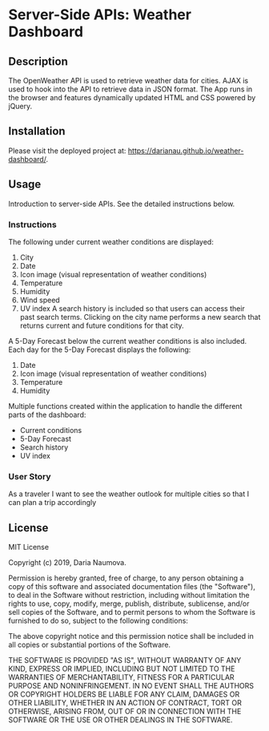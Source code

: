 # Server-Side APIs: Weather Dashboard

## Description

The OpenWeather API is used to retrieve weather data for cities. AJAX is used to hook into the API to retrieve data in JSON format. The App runs in the browser and features dynamically updated HTML and CSS powered by jQuery.

## Installation

Please visit the deployed project at: https://darianau.github.io/weather-dashboard/. 

## Usage
Introduction to server-side APIs. See the detailed instructions below.

### Instructions

The following under current weather conditions are displayed:
1. City
2. Date
3. Icon image (visual representation of weather conditions)
4. Temperature
5. Humidity
6. Wind speed
7. UV index
A search history is included so that users can access their past search terms. Clicking on the city name performs a new search that returns current and future conditions for that city.

A 5-Day Forecast below the current weather conditions is also included. Each day for the 5-Day Forecast displays the following:
1. Date
2. Icon image (visual representation of weather conditions)
3. Temperature
4. Humidity

Multiple functions created within the application to handle the different parts of the dashboard:

- Current conditions
- 5-Day Forecast
- Search history
- UV index

### User Story

As a traveler
I want to see the weather outlook for multiple cities
so that I can plan a trip accordingly

## License

MIT License

Copyright (c) 2019, Daria Naumova.

Permission is hereby granted, free of charge, to any person obtaining a copy of this software and associated documentation files (the "Software"), to deal in the Software without restriction, including without limitation the rights to use, copy, modify, merge, publish, distribute, sublicense, and/or sell copies of the Software, and to permit persons to whom the Software is furnished to do so, subject to the following conditions:

The above copyright notice and this permission notice shall be included in all copies or substantial portions of the Software.

THE SOFTWARE IS PROVIDED "AS IS", WITHOUT WARRANTY OF ANY KIND, EXPRESS OR IMPLIED, INCLUDING BUT NOT LIMITED TO THE WARRANTIES OF MERCHANTABILITY, FITNESS FOR A PARTICULAR PURPOSE AND NONINFRINGEMENT. IN NO EVENT SHALL THE AUTHORS OR COPYRIGHT HOLDERS BE LIABLE FOR ANY CLAIM, DAMAGES OR OTHER LIABILITY, WHETHER IN AN ACTION OF CONTRACT, TORT OR OTHERWISE, ARISING FROM, OUT OF OR IN CONNECTION WITH THE SOFTWARE OR THE USE OR OTHER DEALINGS IN THE SOFTWARE.